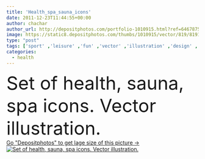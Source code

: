 ```yaml
---
title: 'Health_spa_sauna_icons'
date: 2011-12-23T11:44:55+00:00
author: chachar
author_url: http://depositphotos.com/portfolio-1010915.html?ref=64678756
image: https://static8.depositphotos.com/thumbs/1010915/vector/819/8191201/api_thumb_450.jpg?forcejpeg=true
type: "post"
tags: ['sport' ,'leisure' ,'fun' ,'vector' ,'illustration' ,'design' ,'set' ,'greeting' ,'happy' ,'young' ,'women' ,'beauty' ,'sun' ,'vitality' ,'nature' ,'plant' ,'water' ,'energy' ,'health' ,'diet' ,'protection' ,'silhouette' ,'skin' ,'symbol' ,'meditation' ,'spirit' ,'icon' ,'rest' ,'relax' ,'figure' ,'heart' ,'woman' ,'physical' ,'heat' ,'cosmetic' ,'body' ,'spa' ,'therapy' ,'Dieting' ,'fit' ,'fitness' ,'pleasure' ,'sheet' ,'alternative' ,'harmony' ,'icons' ,'swimming' ,'fitting' ,'wellness' ]
categories: 
  - health
---
```

<div aling="center">
            <font size="60"> Set of health, sauna, spa icons. Vector illustration.</font>   
</div>
<div>
    <a href='https://depositphotos.com/8191201/stock-illustration-health-spa-sauna-icons.html?ref=64678756' target=_blank > Go "Depositphotos" to get lage size of this picture ->
        <img href='https://depositphotos.com/8191201/stock-illustration-health-spa-sauna-icons.html?ref=64678756' src='https://static8.depositphotos.com/1010915/819/v/950/depositphotos_8191201-stock-illustration-health-spa-sauna-icons.jpg?forcejpeg=true' alt='Set of health, sauna, spa icons. Vector illustration.' >
    </a>
</div>
